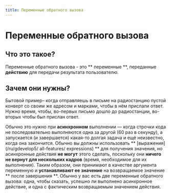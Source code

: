 ```yaml
---
title: Переменные обратного вызова
---
```

# Переменные обратного вызова

## Что это такое?

Переменные обратного вызова - это ** переменные **, переданные **действию** для передачи результата пользователю.

## Зачем они нужны?

Бытовой пример– когда отправляешь в письме на радиостанцию пустой конверт со своим же адресом и марками, чтобы в нём прислали ответ. Нужно время, чтобы, во-первых письмо дошло до радиостанции, во-вторых чтобы был прислан ответ.

Обычно это нужно при **асинхронном** выполнении — когда строчки кода не последовательно выполняются одна за другой (60 раз в секунду), а запускается (и завершается) какая-то долгая задача и ещё неизвестно, когда она закончится.
Обычно вы должны использовать ** [выражения](/ru/gdevelop5/ all-features/ expressions) ** для получения значения,
но асинхронные действия **не могут** этого сделать, поскольку они **ничего не вернут для нескольких кадров** (время, необходимое для их выполнения).
Таким образом, они принимают в качестве аргумента переменную и **устанавливают ее значение** на возвращаемое значение ** после завершения **.
Обычно у вас есть две переменные обратного вызова: одна, чтобы сказать, успешно ли выполнено асинхронное действие,
и одна с фактическим возвращаемым значением действия.